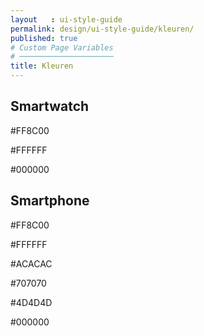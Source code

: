 ```yaml
---
layout   : ui-style-guide
permalink: design/ui-style-guide/kleuren/
published: true
# Custom Page Variables
# ─────────────────────
title: Kleuren
---
```

<h2>Smartwatch</h2>
    
<div class="colours">
    <p class="colour-a">#FF8C00</p>
    <p class="colour-b">#FFFFFF</p>
    <p class="colour-f">#000000</p>
</div>

    

<h2>Smartphone</h2>
<div class="colours">
    <p class="colour-a">#FF8C00</p>
    <p class="colour-b">#FFFFFF</p>
    <p class="colour-c">#ACACAC</p>
    <p class="colour-d">#707070</p>
    <p class="colour-e">#4D4D4D</p>
    <p class="colour-f">#000000</p>
</div>

